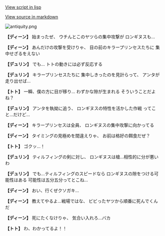 [View script in lisp](../scripts/1341002.txt)

[View source in markdown](1341002.md)

![antiquity.png](../images/backgrounds/antiquity.png)

**【ディーン】**
始まったぜ、
ウチんとこのヤツらの集中攻撃が
ロンギヌスも…

**【ディーン】**
あんだけの攻撃を受けりゃ、
目の前のキラープリンセスたちに
集中せざるをえない

**【デュリン】**
でも…
トトの動きには必ず反応する

**【デュリン】**
キラープリンセスたちに
集中しきったのを見計らって、
アンタが走り出せば…

**【トト】**
一瞬、僕の方に目が移り…
わずかな隙が生まれる
そういうことだよね？

**【デュリン】**
アンタを執拗に追う、
ロンギヌスの特性を活かした作戦
ってこと…だけど…

**【ディーン】**
キラープリンセスは全員、
ロンギヌスの集中攻撃に向かってる

**【ディーン】**
タイミングの見極めを間違えりゃ、
お前は格好の餌食だぜ？

**【トト】**
ゴクッ…！

**【デュリン】**
ティルフィングの剣に対し、
ロンギヌスは槍…相性的に分が悪いわ

**【デュリン】**
でも…ティルフィングのスピードなら
ロンギヌスの隙をつける可能性はある
可能性は五分五分ってとこね…

**【ディーン】**
おい、行くぜクソガキ…

**【ディーン】**
教えてやるよ…戦場ではな、
ビビったヤツから順番に死んでくんだ

**【ディーン】**
死にたくなけりゃ、
気合い入れろ…バカ

**【トト】**
わ、わかってるよ！！